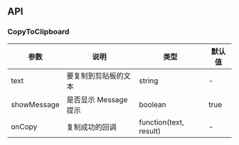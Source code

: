 ## API

### CopyToClipboard

| 参数        | 说明                  | 类型                   | 默认值 |
| ----------- | --------------------- | ---------------------- | ------ |
| text        | 要复制到剪贴板的文本  | string                 | -      |
| showMessage | 是否显示 Message 提示 | boolean                | true   |
| onCopy      | 复制成功的回调        | function(text, result) | -      |
